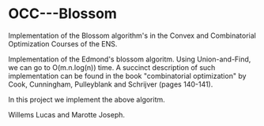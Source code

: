 # OCC---Blossom
Implementation of the Blossom algorithm's in the Convex and Combinatorial Optimization Courses of the ENS.

Implementation of the Edmond's blossom algoritm. Using Union-and-Find, we can go to O(m.n.log(n)) time. A succinct description of such implementation can be found in the book "combinatorial optimization" by Cook, Cunningham, Pulleyblank and Schrijver (pages 140-141).

In this project we implement the above algoritm.

Willems Lucas and Marotte Joseph.
